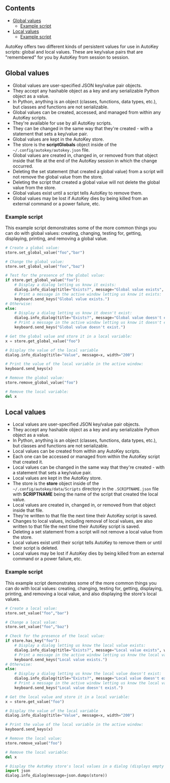## Contents

* [Global values](#global-values)
   * [Example script](#example-script)
* [Local values](#local-values)
   * [Example script](#example-script-1)

AutoKey offers two different kinds of persistent values for use in AutoKey scripts: global and local values. These are key/value pairs that are "remembered" for you by AutoKey from session to session.

## <a id="global-values">Global values
- Global values are user-specified JSON key/value pair objects.
- They accept any hashable object as a key and any serializable Python object as a value.
- In Python, anything is an object (classes, functions, data types, etc.), but classes and functions are not serializable.
- Global values can be created, accessed, and managed from within any AutoKey scripts.
- They're available for use by all AutoKey scripts.
- They can be changed in the same way that they're created - with a statement that sets a key/value pair.
- Global values are kept in the AutoKey store.
- The store is the **scriptGlobals** object inside of the `~/.config/autokey/autokey.json` file.
- Global values are created in, changed in, or removed from that object inside that file at the end of the AutoKey session in which the change occurred.
- Deleting the set statement (that created a global value) from a script will not remove the global value from the store.
- Deleting the script that created a global value will not delete the global value from the store.
- Global values exist until a script tells AutoKey to remove them.
- Global values may be lost if AutoKey dies by being killed from an external command or a power failure, etc.

### <a id="example-script">Example script
This example script demonstrates some of the more common things you can do with global values: creating, changing, testing for, getting, displaying, printing, and removing a global value.
```python
# Create a global value:
store.set_global_value("foo","bar")

# Change the global value:
store.set_global_value("foo","baz")

# Test for the presence of the global value:
if store.get_global_value("foo"):
    # Display a dialog letting us know it exists:
    dialog.info_dialog(title="Exists?", message="Global value exists", width="200")
    # Print a message in the active window letting us know it exists:
    keyboard.send_keys("Global value exists.")
# Otherwise:
else:
    # Display a dialog letting us know it doesn't exist:
    dialog.info_dialog(title="Exists?", message="Global value doesn't exist", width="200")
    # Print a message in the active window letting us know it doesn't exist:
    keyboard.send_keys("Global value doesn't exist.")

# Get the global value and store it in a local variable:
x = store.get_global_value("foo")

# Display the value of the local variable
dialog.info_dialog(title="Value", message=x, width="200")

# Print the value of the local variable in the active window:
keyboard.send_keys(x)

# Remove the global value:
store.remove_global_value("foo")

# Remove the local variable:
del x
```

## <a id="local-values">Local values
- Local values are user-specified JSON key/value pair objects.
- They accept any hashable object as a key and any serializable Python object as a value.
- In Python, anything is an object (classes, functions, data types, etc.), but classes and functions are not serializable.
- Local values can be created from within any AutoKey scripts.
- Each one can be accessed or managed from within the AutoKey script that created it.
- Local values can be changed in the same way that they're created - with a statement that sets a key/value pair.
- Local values are kept in the AutoKey store.
- The store is the **store** object inside of the `~/.config/autokey/data/Scripts` directory in the `.SCRIPTNAME.json` file with **SCRIPTNAME** being the name of the script that created the local value.
- Local values are created in, changed in, or removed from that object inside that file.
- They're written to that file the next time their AutoKey script is saved.
- Changes to local values, including removal of local values, are also written to that file the next time their AutoKey script is saved.
- Deleting a set statement from a script will not remove a local value from the store.
- Local values exist until their script tells AutoKey to remove them or until their script is deleted.
- Local values may be lost if AutoKey dies by being killed from an external command or a power failure, etc.

### <a id="example-script-1">Example script
This example script demonstrates some of the more common things you can do with local values: creating, changing, testing for, getting, displaying, printing, and removing a local value, and also displaying the store's local values.

```python
# Create a local value:
store.set_value("foo","bar")

# Change a local value:
store.set_value("foo","baz")

# Check for the presence of the local value:
if store.has_key("foo"):
    # Display a dialog letting us know the local value exists:
    dialog.info_dialog(title="Exists?", message="Local value exists", width="200")
    # Print a message in the active window letting us know the local value exists:
    keyboard.send_keys("Local value exists.")
# Otherwise:
else:
    # Display a dialog letting us know the local value doesn't exist:
    dialog.info_dialog(title="Exists?", message="Local value doesn't exist", width="200")
    # Print a message in the active window letting us know the local value doesn't exist:
    keyboard.send_keys("Local value doesn't exist.")

# Get the local value and store it in a local variable:
x = store.get_value("foo")

# Display the value of the local variable
dialog.info_dialog(title="Value", message=x, width="200")

# Print the value of the local variable in the active window:
keyboard.send_keys(x)

# Remove the local value:
store.remove_value("foo")

# Remove the local variable:
del x

# Display the AutoKey store's local values in a dialog (displays empty brackets when there are none):
import json
dialog.info_dialog(message=json.dumps(store))
```

